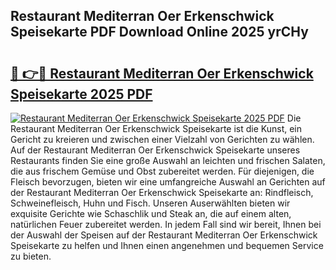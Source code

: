 ## Restaurant Mediterran Oer Erkenschwick Speisekarte PDF Download Online 2025 yrCHy

# <h2><a href="http://gc9hrg.nevu.top/?p=Restaurant+Mediterran+Oer+Erkenschwick+Speisekarte">🔗 👉🔴 Restaurant Mediterran Oer Erkenschwick Speisekarte 2025 PDF</a></h2>

[![Restaurant Mediterran Oer Erkenschwick Speisekarte 2025 PDF](https://i.imgur.com/dBaPXMq.png)](http://gc9hrg.nevu.top/?p=Restaurant+Mediterran+Oer+Erkenschwick+Speisekarte)
Die Restaurant Mediterran Oer Erkenschwick Speisekarte ist die Kunst, ein Gericht zu kreieren und zwischen einer Vielzahl von Gerichten zu wählen. Auf der Restaurant Mediterran Oer Erkenschwick Speisekarte unseres Restaurants finden Sie eine große Auswahl an leichten und frischen Salaten, die aus frischem Gemüse und Obst zubereitet werden. Für diejenigen, die Fleisch bevorzugen, bieten wir eine umfangreiche Auswahl an Gerichten auf der Restaurant Mediterran Oer Erkenschwick Speisekarte an: Rindfleisch, Schweinefleisch, Huhn und Fisch. Unseren Auserwählten bieten wir exquisite Gerichte wie Schaschlik und Steak an, die auf einem alten, natürlichen Feuer zubereitet werden. In jedem Fall sind wir bereit, Ihnen bei der Auswahl der Speisen auf der Restaurant Mediterran Oer Erkenschwick Speisekarte zu helfen und Ihnen einen angenehmen und bequemen Service zu bieten.
